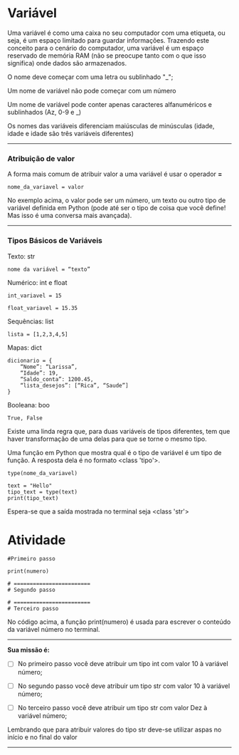 # Variável

Uma variável é como uma caixa no seu computador com uma etiqueta, ou seja, é um espaço limitado para guardar informações.
Trazendo este conceito para o cenário do computador, uma variável é um espaço reservado de memória RAM (não se preocupe tanto com o que isso significa) onde dados são armazenados.

O nome deve começar com uma letra ou sublinhado "_";

Um nome de variável não pode começar com um número

Um nome de variável pode conter apenas caracteres alfanuméricos e sublinhados (Az, 0-9 e _)

Os nomes das variáveis ​​diferenciam maiúsculas de minúsculas (idade, idade e idade são três variáveis ​​diferentes)

---

### **Atribuição de valor** 

A forma mais comum de atribuir valor a uma variável é usar o operador **=** 
```
nome_da_variavel = valor
```

No exemplo acima, o valor pode ser um número, um texto ou outro tipo de variável definida em Python (pode até ser o tipo de coisa que você define! Mas isso é uma conversa mais avançada).

---

### **Tipos Básicos de Variáveis**

Texto: str 

```
nome da variável = “texto”
````


Numérico: int e float
```
int_variavel = 15   
```
```
float_variavel = 15.35
```

Sequências: list
```
lista = [1,2,3,4,5]
````

Mapas: dict
```
dicionario = {
	“Nome”: “Larissa”,
	“Idade”: 19,
	“Saldo_conta”: 1200.45,
	“lista_desejos”: [“Rica”, “Saude”]
}
```
Booleana: boo
```
True, False
```

Existe uma linda regra que, para duas variáveis de tipos diferentes, tem que haver transformação de uma delas para que se torne o mesmo tipo. 

Uma função em Python que mostra qual é o tipo de variável é um tipo de função. 
A resposta dela é no formato <class 'tipo'>. 


```
type(nome_da_variavel)
```

```
text = "Hello"
tipo_text = type(text)
print(tipo_text)

```
Espera-se que a saída mostrada no terminal seja <class 'str'>


# Atividade

```
#Primeiro passo

print(numero)

# ========================
# Segundo passo

# ========================
# Terceiro passo

```

No código acima, a função print(numero) é usada para escrever o conteúdo da variável número no terminal.

---

**Sua missão é:**

- [ ] No primeiro passo você deve atribuir um tipo int com valor 10 à variável número;

- [ ] No segundo passo você deve atribuir um tipo str com valor 10 à variável número;

- [ ] No terceiro passo você deve atribuir um tipo str com valor Dez à variável número;

Lembrando que para atribuir valores do tipo str deve-se utilizar aspas no início e no final do valor

---